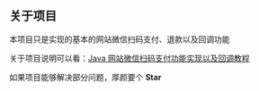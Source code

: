 
## 关于项目
本项目只是实现的基本的网站微信扫码支付、退款以及回调功能

关于项目说明可以看：[Java 网站微信扫码支付功能实现以及回调教程][1]

如果项目能够解决部分问题，厚颜要个 **Star**

[1]: http://homiss.me/2016/01/01/Java%E7%89%88-%E7%BD%91%E7%AB%99%E5%BE%AE%E4%BF%A1%E6%89%AB%E7%A0%81%E6%94%AF%E4%BB%98%E5%8A%9F%E8%83%BD%E5%AE%9E%E7%8E%B0%E4%BB%A5%E5%8F%8A%E5%9B%9E%E8%B0%83%E6%95%99%E7%A8%8B/